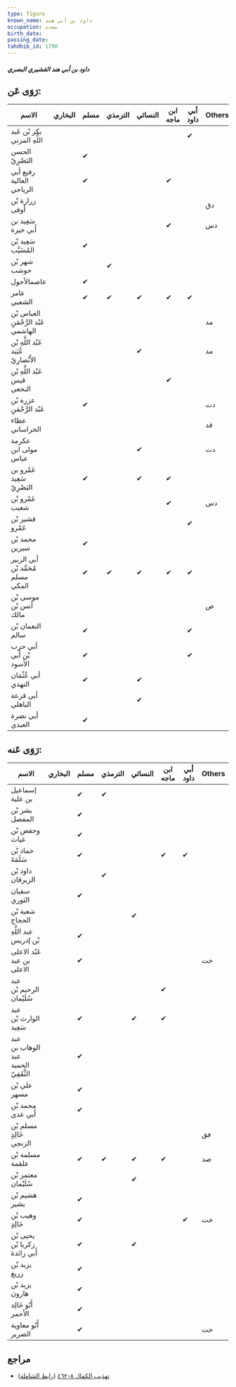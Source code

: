 ```yaml
---
type: figure
known_name: داود بن أبي هند
occupation: محدث
birth_date:
passing_date:
tahdhib_id: 1790
---
```

##### داود بن أبي هند القشيري البصري

## رَوَى عَن:
| الاسم                                 | البخاري | مسلم | الترمذي | النسائي | ابن ماجه | أبي داود | Others |
| ------------------------------------- | ------- | ---- | ------- | ------- | -------- | -------- | ------ |
| بكر بْن عَبد اللَّهِ المزني           |         |      |         |         |          | ✔        |        |
| الحسن البَصْرِيّ                      |         | ✔    |         |         |          |          |        |
| رفيع أبي العالية الرياحي              |         | ✔    |         |         | ✔        |          |        |
| زرارة بْن أوفى                        |         |      |         |         |          |          | دق     |
| سَعِيد بن أَبي خيرة                   |         |      |         |         | ✔        |          | دس     |
| سَعِيد بْن المُسَيَّب                 |         | ✔    |         |         |          |          |        |
| شهر بْن حوشب                          |         |      | ✔       |         |          |          |        |
| عاصمالأحول                            |         | ✔    |         |         |          |          |        |
| عامر الشعبي                           |         | ✔    | ✔       | ✔       | ✔        | ✔        |        |
| العباس بْن عَبْد الرَّحْمَنِ الهاشمي  |         |      |         |         |          |          | مد     |
| عَبْد اللَّهِ بْن عُبَيد الأَنْصارِيّ |         |      |         | ✔       |          |          | مد     |
| عَبْد اللَّهِ بْن قيس النخعي          |         |      |         |         | ✔        |          |        |
| عزرة بْن عَبْد الرَّحْمَنِ            |         | ✔    |         |         |          |          | دت     |
| عطاء الخراساني                        |         |      |         |         |          |          | قد     |
| عكرمة مولى ابن عباس                   |         |      |         | ✔       |          |          | دت     |
| عَمْرو بن سَعِيد البَصْرِيّ           |         | ✔    |         | ✔       | ✔        |          |        |
| عَمْرو بْن شعيب                       |         |      |         |         | ✔        |          | دس     |
| قشير بْن عَمْرو                       |         |      |         |         |          | ✔        |        |
| محمد بْن سيرين                        |         | ✔    |         |         |          |          |        |
| أبي الزبير مُحَمَّد بْن مسلم المكي    |         | ✔    | ✔       | ✔       | ✔        | ✔        |        |
| موسى بْن أنس بْن مالك                 |         |      |         |         |          |          | ص      |
| النعمان بْن سالم                      |         | ✔    |         |         |          | ✔        |        |
| أبي حرب بْن أَبي الأسود               |         | ✔    |         |         |          | ✔        |        |
| أبي عُثْمَان النهدي                   |         | ✔    |         | ✔       |          |          |        |
| أبي قزعة الباهلي                      |         |      |         | ✔       |          |          |        |
| أبي نضرة العبدي                       |         | ✔    |         |         |          |          |        |
## رَوَى عَنه:
| الاسم                                | البخاري | مسلم | الترمذي | النسائي | ابن ماجه | أبي داود | Others |
| ------------------------------------ | ------- | ---- | ------- | ------- | -------- | -------- | ------ |
| إسماعيل بن علية                      |         | ✔    | ✔       |         |          |          |        |
| بشر بْن المفضل                       |         | ✔    |         |         |          |          |        |
| وحفص بْن غياث                        |         | ✔    |         |         |          |          |        |
| حماد بْن سَلَمَةَ                    |         | ✔    |         |         | ✔        | ✔        |        |
| داود بْن الزبرقان                    |         |      | ✔       |         |          |          |        |
| سفيان الثوري                         |         | ✔    |         |         |          |          |        |
| شعبة بْن الحجاج                      |         |      |         | ✔       |          |          |        |
| عبد اللَّهِ بْن إدريس                |         | ✔    |         |         |          |          |        |
| عَبْد الاعلى بن عبد الاعلى           |         | ✔    |         |         |          |          | خت     |
| عبد الرحيم بْن سُلَيْمان             |         |      |         |         | ✔        |          |        |
| عبد الوارث بْن سَعِيد                |         | ✔    |         | ✔       | ✔        |          |        |
| عبد الوهاب بن عبد الحميد الثَّقَفِيّ |         | ✔    |         |         |          |          |        |
| علي بْن مسهر                         |         | ✔    |         |         |          |          |        |
| محمد بْن أَبي عدي                    |         | ✔    |         |         |          |          |        |
| مسلم بْن خَالِدٍ الزنجي              |         |      |         |         |          |          | فق     |
| مسلمة بْن علقمة                      |         | ✔    | ✔       | ✔       | ✔        |          | صد     |
| معتمر بْن سُلَيْمان                  |         |      |         | ✔       |          |          |        |
| هشيم بْن بشير                        |         | ✔    |         |         |          |          |        |
| وهيب بْن خَالِدٍ                     |         | ✔    |         |         |          | ✔        | خت     |
| يحيى بْن زكريا بْن أَبي زائدة        |         | ✔    |         | ✔       |          |          |        |
| يزيد بْن زريع                        |         | ✔    |         |         |          |          |        |
| يزيد بْن هارون                       |         | ✔    |         |         |          |          |        |
| أَبُو خَالِد الأحمر                  |         | ✔    |         |         |          |          |        |
| أَبُو معاوية الضرير                  |         | ✔    |         |         |          |          | خت     |
## مراجع
- [تهذيب الكمال ٨-٤٦٢](obsidian://open?vault=Tahdhib-al-Kamal&file=Figures/١٧٩٠-داود%20بن%20أبي%20هند%20القشيري%20البصري) ([رابط الشاملة](https://shamela.ws/book/3722/4173))
